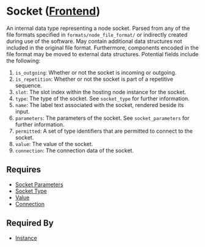 # Socket ([Frontend](../../frontend.md))

An internal data type representing a node socket. Parsed from any of the file formats specified in `formats/node_file_format/` or indirectly created during use of the software. May contain additional data structures not included in the original file format. Furthermore, components encoded in the file format may be moved to external data structures. Potential fields include the following:

1. `is_outgoing`: Whether or not the socket is incoming or outgoing.
2. `is_repetition`: Whether or not the socket is part of a repetitive sequence.
3. `slot`: The slot index within the hosting node instance for the socket.
4. `type`: The type of the socket. See `socket_type` for further information.
5. `name`: The label text associated with the socket, rendered beside its input.
5. `parameters`: The parameters of the socket. See `socket_parameters` for further information.
6. `permitted`: A set of type identifiers that are permitted to connect to the socket.
7. `value`: The value of the socket.
8. `connection`: The connection data of the socket.

## Requires

- [Socket Parameters](./socket_parameters.md)
- [Socket Type](./socket_type.md)
- [Value](./value.md)
- [Connection](./connection.md)

## Required By

- [Instance](./instance.md)
